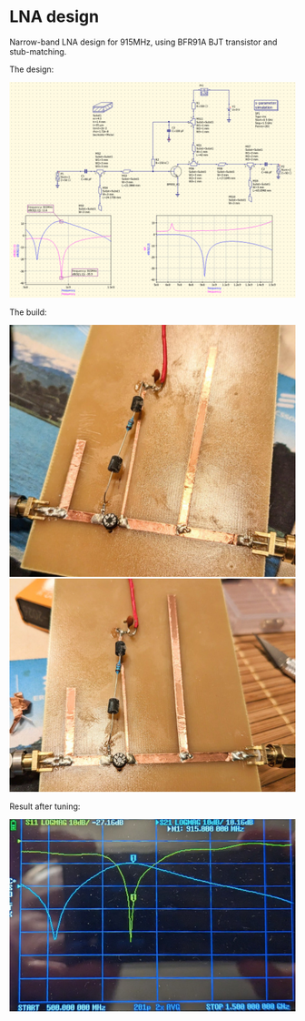 # LNA design

Narrow-band LNA design for 915MHz, using BFR91A BJT transistor and stub-matching.

The design:

![screen](screen.png)

The build:

![pcb1](pcb1.jpg)
![pcb2](pcb2.jpg)

Result after tuning:

![vna](vna.jpg)

